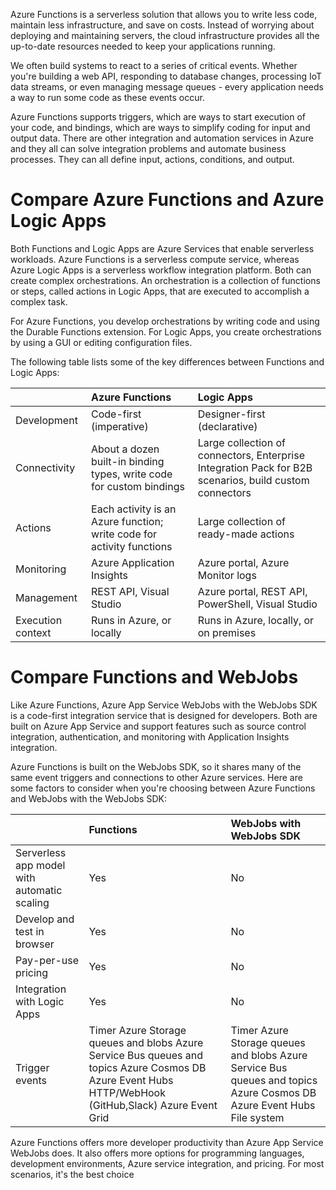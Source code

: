 Azure Functions is a serverless solution that allows you to write less code, maintain less infrastructure, and save on costs. Instead of worrying about deploying and maintaining servers, the cloud infrastructure provides all the up-to-date resources needed to keep your applications running.

We often build systems to react to a series of critical events. Whether you're building a web API, responding to database changes, processing IoT data streams, or even managing message queues - every application needs a way to run some code as these events occur.

Azure Functions supports triggers, which are ways to start execution of your code, and bindings, which are ways to simplify coding for input and output data. There are other integration and automation services in Azure and they all can solve integration problems and automate business processes. They can all define input, actions, conditions, and output.

# Compare Azure Functions and Azure Logic Apps
Both Functions and Logic Apps are Azure Services that enable serverless workloads. Azure Functions is a serverless compute service, whereas Azure Logic Apps is a serverless workflow integration platform. Both can create complex orchestrations. An orchestration is a collection of functions or steps, called actions in Logic Apps, that are executed to accomplish a complex task.

For Azure Functions, you develop orchestrations by writing code and using the Durable Functions extension. For Logic Apps, you create orchestrations by using a GUI or editing configuration files.

The following table lists some of the key differences between Functions and Logic Apps:

| |Azure Functions|Logic Apps|
|:--|:--|:--|
|Development	|Code-first (imperative)	|Designer-first (declarative)
|Connectivity	|About a dozen built-in binding types, write code for custom bindings	|Large collection of connectors, Enterprise Integration Pack for B2B scenarios, build custom connectors|
|Actions	|Each activity is an Azure function; write code for activity functions	|Large collection of ready-made actions|
|Monitoring	|Azure Application Insights	|Azure portal, Azure Monitor logs|
|Management	|REST API, Visual Studio	|Azure portal, REST API, PowerShell, Visual Studio|
|Execution context|	Runs in Azure, or locally|	Runs in Azure, locally, or on premises|

# Compare Functions and WebJobs
Like Azure Functions, Azure App Service WebJobs with the WebJobs SDK is a code-first integration service that is designed for developers. Both are built on Azure App Service and support features such as source control integration, authentication, and monitoring with Application Insights integration.

Azure Functions is built on the WebJobs SDK, so it shares many of the same event triggers and connections to other Azure services. Here are some factors to consider when you're choosing between Azure Functions and WebJobs with the WebJobs SDK:

||Functions|	WebJobs with WebJobs SDK|
|:---|:---|:---|
|Serverless app model with automatic scaling	|Yes|	No|
|Develop and test in browser|	Yes	|No|
|Pay-per-use pricing|	Yes	|No|
|Integration with Logic Apps|	Yes	|No|
|Trigger events	|Timer Azure Storage queues and blobs Azure Service Bus queues and topics Azure Cosmos DB Azure Event Hubs HTTP/WebHook (GitHub,Slack) Azure Event Grid|	Timer Azure Storage queues and blobs Azure Service Bus queues and topics Azure Cosmos DB Azure Event Hubs File system|

Azure Functions offers more developer productivity than Azure App Service WebJobs does. It also offers more options for programming languages, development environments, Azure service integration, and pricing. For most scenarios, it's the best choice
